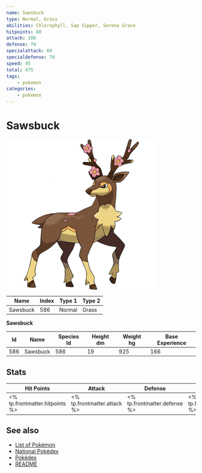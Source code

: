 ```yaml
---
name: Sawsbuck
type: Normal, Grass
abilities: Chlorophyll, Sap Sipper, Serene Grace
hitpoints: 80
attack: 100
defense: 70
specialattack: 60
specialdefense: 70
speed: 95
total: 475
tags:
    - pokemon
categories:
    - pokemon
---
```


# Sawsbuck


![Sawsbuck](images/586.png)

| **Name** | **Index** | **Type 1** | **Type 2** |
|----|----|----|----|
| Sawsbuck | 586 | Normal | Grass  |

**Sawsbuck** 




| **Id** | **Name** | **Species Id** | **Height dm** | **Weight hg** | **Base Experience** |
|--------|----------|----------------|------------|------------|---------------------|
| 586 | Sawsbuck | 586 | 19 | 925 | 166 |



## Stats

| **Hit Points** | **Attack** | **Defense** | **Special Attack** | **Special Defense** | **Speed** | **Total** |
|----------------|------------|-------------|--------------------|---------------------|-----------|-----------|
| <% tp.frontmatter.hitpoints %> | <% tp.frontmatter.attack %> | <% tp.frontmatter.defense %> | <% tp.frontmatter.specialattack %> | <% tp.frontmatter.specialdefense %> | <% tp.frontmatter.speed %> | <% tp.frontmatter.total %> |

## See also

- [List of Pokémon](../pokemon.md)
- [National Pokédex](../national_pokedex.md)
- [Pokédex](../pokedex.md)
- [README](../README.md)
